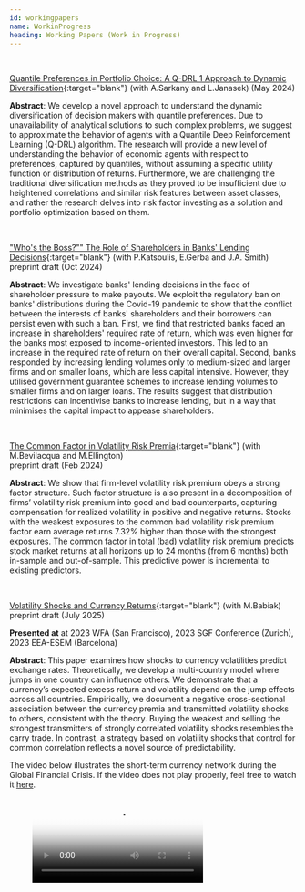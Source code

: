 ```yaml
---
id: workingpapers
name: WorkinProgress
heading: Working Papers (Work in Progress)
---
```


<!--- USAGE: JUST FILL AND ADD THIS

[NAZEV](LINK){:target="blank"} (with COAUTHORS)<br/>
**JOURNALNAME** (YEAR), CITATION, <a href="LINKDOI" target="blank"><i class="ai ai-doi ai"></i></a>
code and package <a href="LINKCODE" target="blank"><i class="fas fa-keyboard"></i></a>
<br/>
-->

<br/>

[Quantile Preferences in Portfolio Choice: A Q-DRL 1 Approach to Dynamic Diversification](https://ideas.repec.org/p/fau/wpaper/wp2024_21.html){:target="blank"} (with A.Sarkany and L.Janasek) (May 2024)<br/>

**Abstract**: We develop a novel approach to understand the dynamic diversification of decision makers with quantile preferences. Due to unavailability of analytical solutions to such complex problems, we suggest to approximate the behavior of agents with a Quantile Deep Reinforcement Learning (Q-DRL) algorithm. The research will provide a new level of understanding the behavior of economic agents with respect to preferences, captured by quantiles, without assuming a specific utility function or distribution of returns. Furthermore, we are challenging the traditional diversification methods as they proved to be insufficient due to heightened correlations and similar risk features between asset classes, and rather the research delves into risk factor investing as a solution and portfolio optimization based on them.

<br/>

["Who's the Boss?"" The Role of Shareholders in Banks' Lending Decisions](https://papers.ssrn.com/sol3/papers.cfm?abstract_id=4972832){:target="blank"} (with P.Katsoulis, E.Gerba and J.A. Smith)<br/>
preprint draft (Oct 2024)<br/>

**Abstract**: We investigate banks' lending decisions in the face of shareholder pressure to make payouts. We exploit the regulatory ban on banks' distributions during the Covid-19 pandemic to show that the conflict between the interests of banks' shareholders and their borrowers can persist even with such a ban. First, we find that restricted banks faced an increase in shareholders' required rate of return, which was even higher for the banks most exposed to income-oriented investors. This led to an increase in the required rate of return on their overall capital. Second, banks responded by increasing lending volumes only to medium-sized and larger firms and on smaller loans, which are less capital intensive. However, they utilised government guarantee schemes to increase lending volumes to smaller firms and on larger loans. The results suggest that distribution restrictions can incentivise banks to increase lending, but in a way that minimises the capital impact to appease shareholders.

<br/>

[The Common Factor in Volatility Risk Premia](https://papers.ssrn.com/sol3/papers.cfm?abstract_id=4618943){:target="blank"} (with M.Bevilacqua and M.Ellington)<br/>
preprint draft (Feb 2024)<br/>

**Abstract**: We show that firm-level volatility risk premium obeys a strong factor structure. Such factor structure is also present in a decomposition of firms’ volatility risk premium into good and bad counterparts, capturing compensation for realized volatility in positive and negative returns. Stocks with the weakest exposures to the common bad volatility risk premium factor earn average returns 7.32% higher than those with the strongest exposures. The common factor in total (bad) volatility risk premium predicts stock market returns at all horizons up to 24 months (from 6 months) both in-sample and out-of-sample. This predictive power is incremental to existing predictors.

<br/>


[Volatility Shocks and Currency Returns](https://ideas.repec.org/p/arx/papers/2101.09738.html){:target="blank"} (with M.Babiak)<br/>
preprint draft (July 2025)<br/>

**Presented at** at 2023 WFA (San Francisco), 2023 SGF Conference (Zurich), 2023 EEA-ESEM (Barcelona) <br/>

**Abstract**: This paper examines how shocks to currency volatilities predict exchange rates. Theoretically, we develop a multi-country model where jumps in one country can influence others. We demonstrate that a currency’s expected excess return and volatility depend on the jump effects across all countries. Empirically, we document a negative cross-sectional association between the currency premia and transmitted volatility shocks to others, consistent with the theory. Buying the weakest and selling the strongest transmitters of strongly correlated volatility shocks resembles the carry trade. In contrast, a strategy based on volatility shocks that control for common correlation reflects a novel source of predictability.<br/>

The video below illustrates the short-term currency network during the Global Financial Crisis. If the video does not play properly, feel free to watch it [here](https://www.google.com/url?q=https%3A%2F%2Fwww.dropbox.com%2Fs%2Fbg6uk6prpodwnuj%2FCurrency%2520Network.mp4%3Fdl%3D0&sa=D&sntz=1&usg=AFQjCNEc2H1o7Yen4A_u-iPJZ7qFZOy1PQ).

<!-- blank line -->
<figure class="video_container">
  <video controls="true" poster="assets/files/currency_net_2.pdf">
    <source src="https://dl.dropboxusercontent.com/s/bg6uk6prpodwnuj/Currency%20Network.mp4?dl=0" type="video/mp4">
  </video>
</figure>
<!-- blank line -->
